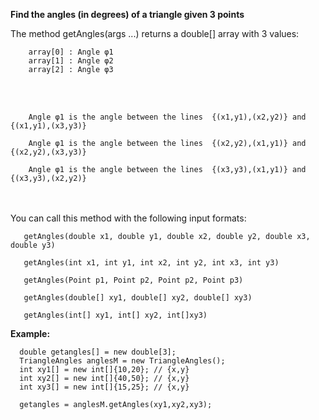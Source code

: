 <b>Find the angles (in degrees) of a triangle given 3 points</b>


The method getAngles(args ...) returns a double[] array with 3 values:

        array[0] : Angle φ1 
        array[1] : Angle φ2
        array[2] : Angle φ3
<br></br>

        Angle φ1 is the angle between the lines  {(x1,y1),(x2,y2)} and {(x1,y1),(x3,y3)}

        Angle φ1 is the angle between the lines  {(x2,y2),(x1,y1)} and {(x2,y2),(x3,y3)}

        Angle φ1 is the angle between the lines  {(x3,y3),(x1,y1)} and {(x3,y3),(x2,y2)}
  
<br></br>
You can call this method with the following input formats:

       getAngles(double x1, double y1, double x2, double y2, double x3, double y3)
       
       getAngles(int x1, int y1, int x2, int y2, int x3, int y3)
       
       getAngles(Point p1, Point p2, Point p2, Point p3)
       
       getAngles(double[] xy1, double[] xy2, double[] xy3)
       
       getAngles(int[] xy1, int[] xy2, int[]xy3)

       
       
<b> Example: </b>

      double getangles[] = new double[3];
      TriangleAngles anglesM = new TriangleAngles();
      int xy1[] = new int[]{10,20}; // {x,y}
      int xy2[] = new int[]{40,50}; // {x,y}
      int xy3[] = new int[]{15,25}; // {x,y}
    
      getangles = anglesM.getAngles(xy1,xy2,xy3);
